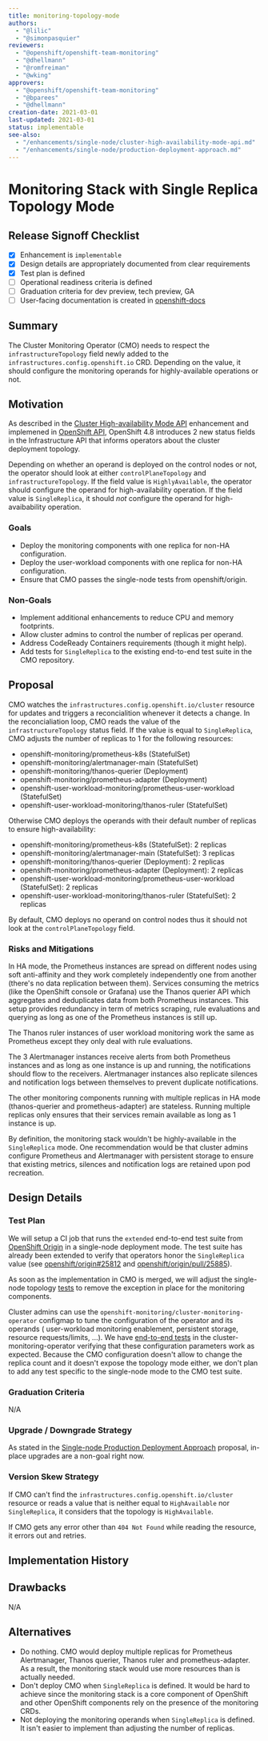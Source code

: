 ```yaml
---
title: monitoring-topology-mode
authors:
  - "@lilic"
  - "@simonpasquier"
reviewers:
  - "@openshift/openshift-team-monitoring"
  - "@dhellmann"
  - "@romfreiman"
  - "@wking"
approvers:
  - "@openshift/openshift-team-monitoring"
  - "@bparees"
  - "@dhellmann"
creation-date: 2021-03-01
last-updated: 2021-03-01
status: implementable
see-also:
  - "/enhancements/single-node/cluster-high-availability-mode-api.md"
  - "/enhancements/single-node/production-deployment-approach.md"
---
```


# Monitoring Stack with Single Replica Topology Mode


## Release Signoff Checklist

- [x] Enhancement is `implementable`
- [X] Design details are appropriately documented from clear requirements
- [X] Test plan is defined
- [ ] Operational readiness criteria is defined
- [ ] Graduation criteria for dev preview, tech preview, GA
- [ ] User-facing documentation is created in [openshift-docs](https://github.com/openshift/openshift-docs/)

## Summary

The Cluster Monitoring Operator (CMO) needs to respect the
`infrastructureTopology` field newly added to the
`infrastructures.config.openshift.io` CRD. Depending on the value, it should
configure the monitoring operands for highly-available operations or not.

## Motivation

As described in the [Cluster High-availability Mode API](https://github.com/openshift/enhancements/blob/master/enhancements/single-node/cluster-high-availability-mode-api.md)
enhancement and implemened in [OpenShift API](https://github.com/openshift/api/pull/827),
OpenShift 4.8 introduces 2 new status fields in the Infrastructure API that
informs operators about the cluster deployment topology.

Depending on whether an operand is deployed on the control nodes or not, the
operator should look at either `controlPlaneTopology` and
`infrastructureTopology`. If the field value is `HighlyAvailable`, the operator
should configure the operand for high-availability operation. If the field value is
`SingleReplica`, it should *not* configure the operand for high-avaibability
operation.

### Goals

- Deploy the monitoring components with one replica for non-HA configuration.
- Deploy the user-workload components with one replica for non-HA configuration.
- Ensure that CMO passes the single-node tests from openshift/origin.

### Non-Goals

- Implement additional enhancements to reduce CPU and memory footprints.
- Allow cluster admins to control the number of replicas per operand.
- Address CodeReady Containers requirements (though it might help).
- Add tests for `SingleReplica` to the existing end-to-end test suite in the CMO repository.

## Proposal

CMO watches the `infrastructures.config.openshift.io/cluster` resource for
updates and triggers a reconcialition whenever it detects a change. In the
reconcialiation loop, CMO reads the value of the `infrastructureTopology`
status field. If the value is equal to `SingleReplica`, CMO adjusts the number
of replicas to 1 for the following resources:

* openshift-monitoring/prometheus-k8s (StatefulSet)
* openshift-monitoring/alertmanager-main (StatefulSet)
* openshift-monitoring/thanos-querier (Deployment)
* openshift-monitoring/prometheus-adapter (Deployment)
* openshift-user-workload-monitoring/prometheus-user-workload (StatefulSet)
* openshift-user-workload-monitoring/thanos-ruler (StatefulSet)

Otherwise CMO deploys the operands with their default number of replicas to
ensure high-availability:

* openshift-monitoring/prometheus-k8s (StatefulSet): 2 replicas
* openshift-monitoring/alertmanager-main (StatefulSet): 3 replicas
* openshift-monitoring/thanos-querier (Deployment): 2 replicas
* openshift-monitoring/prometheus-adapter (Deployment): 2 replicas
* openshift-user-workload-monitoring/prometheus-user-workload (StatefulSet): 2 replicas
* openshift-user-workload-monitoring/thanos-ruler (StatefulSet): 2 replicas

By default, CMO deploys no operand on control nodes thus it should not look at
the `controlPlaneTopology` field.

### Risks and Mitigations

In HA mode, the Prometheus instances are spread on different nodes using
soft anti-affinity and they work completely independently one from another (there's no
data replication between them). Services consuming the metrics (like the
OpenShift console or Grafana) use the Thanos querier API which aggregates and
deduplicates data from both Prometheus instances. This setup provides
redundancy in term of metrics scraping, rule evaluations and querying as long
as one of the Prometheus instances is still up.

The Thanos ruler instances of user workload monitoring work the same as
Prometheus except they only deal with rule evaluations.

The 3 Alertmanager instances receive alerts from both Prometheus instances and
as long as one instance is up and running, the notifications should flow to the
receivers. Alertmanager instances also replicate silences and notification logs
between themselves to prevent duplicate notifications.

The other monitoring components running with multiple replicas in HA mode
(thanos-querier and prometheus-adapter) are stateless. Running multiple
replicas only ensures that their services remain available as long as 1
instance is up.

By definition, the monitoring stack wouldn't be highly-available in the
`SingleReplica` mode. One recommendation would be that cluster admins configure
Prometheus and Alertmanager with persistent storage to ensure that existing
metrics, silences and notification logs are retained upon pod recreation.

## Design Details

### Test Plan

We will setup a CI job that runs the `extended` end-to-end test suite from
[OpenShift Origin](https://github.com/openshift/origin) in a single-node
deployment mode. The test suite has already been extended to verify that
operators honor the `SingleReplica` value (see
[openshift/origin#25812](https://github.com/openshift/origin/pull/25812) and
[openshift/origin/pull/25885](https://github.com/openshift/origin/pull/25885)).

As soon as the implementation in CMO is merged, we will adjust the single-node
topology
[tests](https://github.com/openshift/origin/blob/master/test/extended/single_node/topology.go)
to remove the exception in place for the monitoring components.

Cluster admins can use the `openshift-monitoring/cluster-monitoring-operator`
configmap to tune the configuration of the operator and its operands (
user-workload monitoring enablement, persistent storage, resource
requests/limits, ...). We have [end-to-end tests](https://github.com/openshift/cluster-monitoring-operator/tree/master/test/e2e)
in the cluster-monitoring-operator verifying that these configuration
parameters work as expected. Because the CMO configuration doesn't allow to
change the replica count and it doesn't expose the topology mode either, we
don't plan to add any test specific to the single-node mode to the CMO test
suite.

### Graduation Criteria

N/A

### Upgrade / Downgrade Strategy

As stated in the [Single-node Production Deployment Approach](https://github.com/openshift/enhancements/blob/master/enhancements/single-node/production-deployment-approach.md)
proposal, in-place upgrades are a non-goal right now.

### Version Skew Strategy

If CMO can't find the `infrastructures.config.openshift.io/cluster` resource or
reads a value that is neither equal to `HighAvailable` nor `SingleReplica`, it
considers that the topology is `HighAvailable`.

If CMO gets any error other than `404 Not Found` while reading the resource, it
errors out and retries.

## Implementation History

## Drawbacks

N/A

## Alternatives

* Do nothing. CMO would deploy multiple replicas for Prometheus Alertmanager,
  Thanos querier, Thanos ruler and prometheus-adapter. As a result, the
  monitoring stack would use more resources than is actually needed.
* Don't deploy CMO when `SingleReplica` is defined. It would be hard to
  achieve since the monitoring stack is a core component of OpenShift and other
  OpenShift components rely on the presence of the monitoring CRDs.
* Not deploying the monitoring operands when `SingleReplica` is defined. It
  isn't easier to implement than adjusting the number of replicas.
